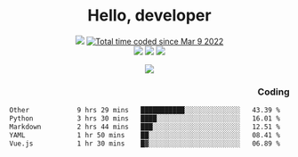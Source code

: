 # <div align='center' >Hello, developer</div>

<div align='center'>
  <a ><img src="https://img.shields.io/badge/dynamic/json?url=https%3A%2F%2Fapi.swo.moe%2Fstats%2Fgithub%2FFree-Aaron-Li&query=count&color=181717&label=GitHub&labelColor=282c34&logo=github&suffix=+follows&cacheSeconds=3600"></a>
  <a href="https://wakatime.com/@fe40087f-8eae-48dc-9950-ad0633db1591"><img src="https://wakatime.com/badge/user/fe40087f-8eae-48dc-9950-ad0633db1591.svg" alt="Total time coded since Mar 9 2022" /></a>
</div>
<div align='center'>
  <a><img src="https://img.shields.io/badge/Rookie-blue?style=plastic&logo=c&logoColor=blue&labelColor=F5B7DB"></a>
  <a><img src="https://img.shields.io/badge/Rookie-blue?style=plastic&logo=c%2B%2B&logoColor=blue&labelColor=F5B7DB"></a> 
  <a><img src="https://img.shields.io/badge/Rookie-blue?style=plastic&logo=python&logoColor=blue&labelColor=F5B7DB"></a> 
</div>

<p align="center">
  <img src="https://readme-typing-svg.demolab.com/?lines=你好!+开发者;Hello!+ developer&font=Fira%20Code&center=true&width=380&height=50&duration=4000&pause=1000">
</p>


<div align='right'>
  <h3>Coding</h3>
</div>

<!--START_SECTION:waka-->

```txt
Other            9 hrs 29 mins   ███████████░░░░░░░░░░░░░░   43.39 %
Python           3 hrs 30 mins   ████░░░░░░░░░░░░░░░░░░░░░   16.01 %
Markdown         2 hrs 44 mins   ███░░░░░░░░░░░░░░░░░░░░░░   12.51 %
YAML             1 hr 50 mins    ██░░░░░░░░░░░░░░░░░░░░░░░   08.41 %
Vue.js           1 hr 30 mins    █▓░░░░░░░░░░░░░░░░░░░░░░░   06.89 %
```

<!--END_SECTION:waka-->




